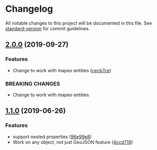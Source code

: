 # Changelog

All notable changes to this project will be documented in this file. See [standard-version](https://github.com/conventional-changelog/standard-version) for commit guidelines.

## [2.0.0](https://github.com/digidem/mapeo-entity-filter/compare/v1.1.0...v2.0.0) (2019-09-27)


### Features

* Change to work with mapeo entities ([cecb7ce](https://github.com/digidem/mapeo-entity-filter/commit/cecb7ce))


### BREAKING CHANGES

* Change to work with mapeo entities



## [1.1.0](https://github.com/gmaclennan/compile-filter/compare/v1.0.0...v1.1.0) (2019-06-26)


### Features

* support nested properties ([96e99e8](https://github.com/gmaclennan/compile-filter/commit/96e99e8))
* Work on any object, not just GeoJSON feature ([4ccd719](https://github.com/gmaclennan/compile-filter/commit/4ccd719))
